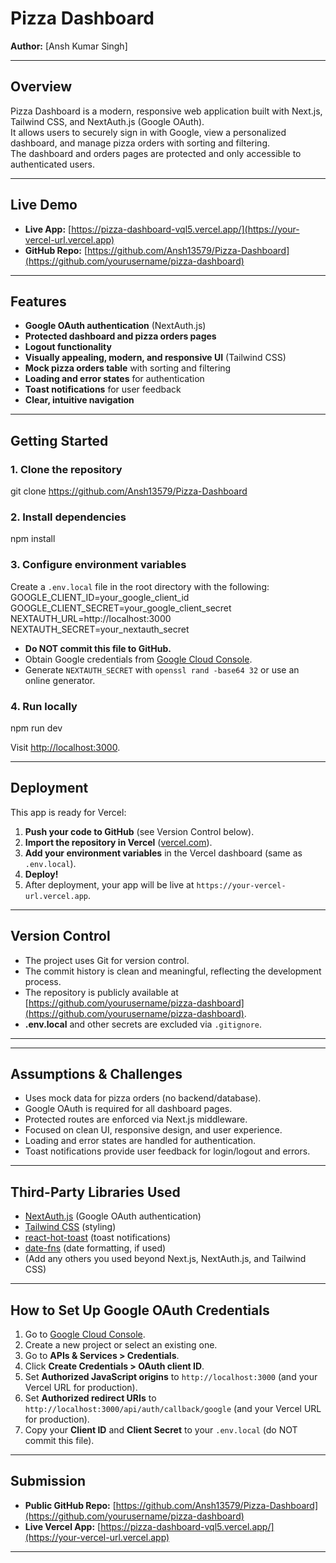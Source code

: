 # Pizza Dashboard

**Author:** [Ansh Kumar Singh]

---

## Overview

Pizza Dashboard is a modern, responsive web application built with Next.js, Tailwind CSS, and NextAuth.js (Google OAuth).  
It allows users to securely sign in with Google, view a personalized dashboard, and manage pizza orders with sorting and filtering.  
The dashboard and orders pages are protected and only accessible to authenticated users.

---

## Live Demo

- **Live App:** [https://pizza-dashboard-vql5.vercel.app/](https://your-vercel-url.vercel.app)
- **GitHub Repo:** [https://github.com/Ansh13579/Pizza-Dashboard](https://github.com/yourusername/pizza-dashboard)

---

## Features

- **Google OAuth authentication** (NextAuth.js)
- **Protected dashboard and pizza orders pages**
- **Logout functionality**
- **Visually appealing, modern, and responsive UI** (Tailwind CSS)
- **Mock pizza orders table** with sorting and filtering
- **Loading and error states** for authentication
- **Toast notifications** for user feedback
- **Clear, intuitive navigation**

---

## Getting Started

### 1. Clone the repository
git clone https://github.com/Ansh13579/Pizza-Dashboard


### 2. Install dependencies
npm install


### 3. Configure environment variables
Create a `.env.local` file in the root directory with the following:
GOOGLE_CLIENT_ID=your_google_client_id
GOOGLE_CLIENT_SECRET=your_google_client_secret
NEXTAUTH_URL=http://localhost:3000
NEXTAUTH_SECRET=your_nextauth_secret


- **Do NOT commit this file to GitHub.**  
- Obtain Google credentials from [Google Cloud Console](https://console.cloud.google.com/).  
- Generate `NEXTAUTH_SECRET` with `openssl rand -base64 32` or use an online generator.

### 4. Run locally
npm run dev

Visit [http://localhost:3000](http://localhost:3000).

---

## Deployment

This app is ready for Vercel:

1. **Push your code to GitHub** (see Version Control below).
2. **Import the repository in Vercel** ([vercel.com](https://vercel.com/)).
3. **Add your environment variables** in the Vercel dashboard (same as `.env.local`).
4. **Deploy!**
5. After deployment, your app will be live at `https://your-vercel-url.vercel.app`.

---

## Version Control

- The project uses Git for version control.
- The commit history is clean and meaningful, reflecting the development process.
- The repository is publicly available at [https://github.com/yourusername/pizza-dashboard](https://github.com/yourusername/pizza-dashboard).
- **.env.local** and other secrets are excluded via `.gitignore`.

---


---

## Assumptions & Challenges

- Uses mock data for pizza orders (no backend/database).
- Google OAuth is required for all dashboard pages.
- Protected routes are enforced via Next.js middleware.
- Focused on clean UI, responsive design, and user experience.
- Loading and error states are handled for authentication.
- Toast notifications provide user feedback for login/logout and errors.

---

## Third-Party Libraries Used

- [NextAuth.js](https://next-auth.js.org/) (Google OAuth authentication)
- [Tailwind CSS](https://tailwindcss.com/) (styling)
- [react-hot-toast](https://react-hot-toast.com/) (toast notifications)
- [date-fns](https://date-fns.org/) (date formatting, if used)
- (Add any others you used beyond Next.js, NextAuth.js, and Tailwind CSS)

---

## How to Set Up Google OAuth Credentials

1. Go to [Google Cloud Console](https://console.cloud.google.com/).
2. Create a new project or select an existing one.
3. Go to **APIs & Services > Credentials**.
4. Click **Create Credentials > OAuth client ID**.
5. Set **Authorized JavaScript origins** to `http://localhost:3000` (and your Vercel URL for production).
6. Set **Authorized redirect URIs** to `http://localhost:3000/api/auth/callback/google` (and your Vercel URL for production).
7. Copy your **Client ID** and **Client Secret** to your `.env.local` (do NOT commit this file).

---

## Submission

- **Public GitHub Repo:** [https://github.com/Ansh13579/Pizza-Dashboard](https://github.com/yourusername/pizza-dashboard)
- **Live Vercel App:** [https://pizza-dashboard-vql5.vercel.app/](https://your-vercel-url.vercel.app)

---









